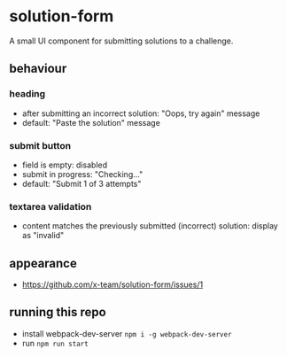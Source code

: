 # solution-form

A small UI component for submitting solutions to a challenge.

## behaviour

###  heading

- after submitting an incorrect solution: "Oops, try again" message
- default: "Paste the solution" message

### submit button

- field is empty: disabled
- submit in progress: "Checking..."
- default: "Submit 1 of 3 attempts"

### textarea validation

- content matches the previously submitted (incorrect) solution: display as "invalid"

## appearance

- https://github.com/x-team/solution-form/issues/1

## running this repo

- install webpack-dev-server `npm i -g webpack-dev-server`
- run `npm run start`
